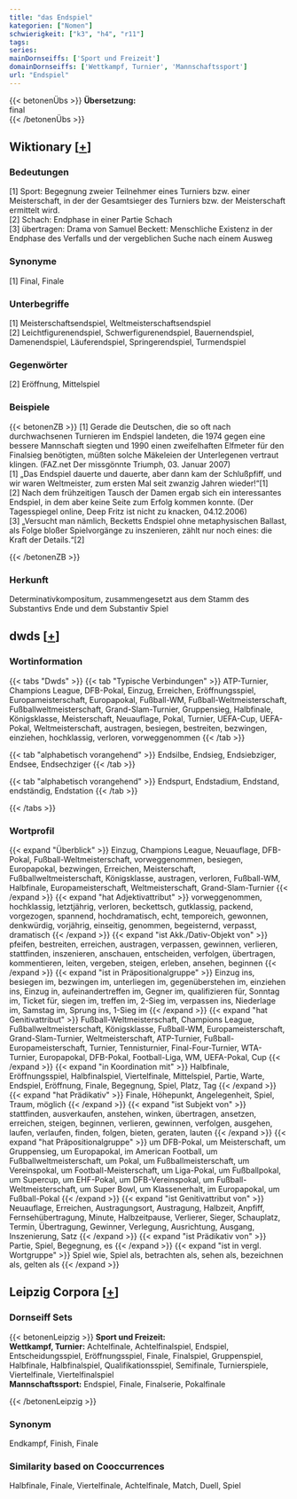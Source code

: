 ```yaml
---
title: "das Endspiel"
kategorien: ["Nomen"]
schwierigkeit: ["k3", "h4", "r11"]
tags:
series:
mainDornseiffs: ['Sport und Freizeit']
domainDornseiffs: ['Wettkampf, Turnier', 'Mannschaftssport']
url: "Endspiel"
---
```


{{< betonenÜbs >}}
**Übersetzung:**  
final  
{{< /betonenÜbs >}}

## Wiktionary [[+](https://de.wiktionary.org/wiki/Endspiel)]

### Bedeutungen
[1] Sport: Begegnung zweier Teilnehmer eines Turniers bzw. einer Meisterschaft, in der der Gesamtsieger des Turniers bzw. der Meisterschaft ermittelt wird.  
[2] Schach: Endphase in einer Partie Schach  
[3] übertragen: Drama von Samuel Beckett: Menschliche Existenz in der Endphase des Verfalls und der vergeblichen Suche nach einem Ausweg  

### Synonyme
[1] Final, Finale  

### Unterbegriffe
[1] Meisterschaftsendspiel, Weltmeisterschaftsendspiel  
[2] Leichtfigurenendspiel, Schwerfigurenendspiel, Bauernendspiel, Damenendspiel, Läuferendspiel, Springerendspiel, Turmendspiel  

### Gegenwörter
[2] Eröffnung, Mittelspiel  

### Beispiele
{{< betonenZB >}}
[1] Gerade die Deutschen, die so oft nach durchwachsenen Turnieren im Endspiel landeten, die 1974 gegen eine bessere Mannschaft siegten und 1990 einen zweifelhaften Elfmeter für den Finalsieg benötigten, müßten solche Mäkeleien der Unterlegenen vertraut klingen. (FAZ.net Der missgönnte Triumph, 03. Januar 2007)  
[1] „Das Endspiel dauerte und dauerte, aber dann kam der Schlußpfiff, und wir waren Weltmeister, zum ersten Mal seit zwanzig Jahren wieder!“[1]  
[2] Nach dem frühzeitigen Tausch der Damen ergab sich ein interessantes Endspiel, in dem aber keine Seite zum Erfolg kommen konnte. (Der Tagesspiegel online, Deep Fritz ist nicht zu knacken, 04.12.2006)  
[3] „Versucht man nämlich, Becketts Endspiel ohne metaphysischen Ballast, als Folge bloßer Spielvorgänge zu inszenieren, zählt nur noch eines: die Kraft der Details.“[2]  

{{< /betonenZB >}}
### Herkunft
Determinativkompositum, zusammengesetzt aus dem Stamm des Substantivs Ende und dem Substantiv Spiel  



## dwds [[+](https://www.dwds.de/wb/Endspiel)]

### Wortinformation
{{< tabs "Dwds" >}}
{{< tab "Typische Verbindungen" >}}
ATP-Turnier, Champions League, DFB-Pokal, Einzug, Erreichen, Eröffnungsspiel, Europameisterschaft, Europapokal, Fußball-WM, Fußball-Weltmeisterschaft, Fußballweltmeisterschaft, Grand-Slam-Turnier, Gruppensieg, Halbfinale, Königsklasse, Meisterschaft, Neuauflage, Pokal, Turnier, UEFA-Cup, UEFA-Pokal, Weltmeisterschaft, austragen, besiegen, bestreiten, bezwingen, einziehen, hochklassig, verloren, vorweggenommen
{{< /tab >}}

{{< tab "alphabetisch vorangehend" >}}
Endsilbe, Endsieg, Endsiebziger, Endsee, Endsechziger
{{< /tab >}}

{{< tab "alphabetisch vorangehend" >}}
Endspurt, Endstadium, Endstand, endständig, Endstation
{{< /tab >}}

{{< /tabs >}}

### Wortprofil
{{< expand "Überblick" >}} Einzug, Champions League, Neuauflage, DFB-Pokal, Fußball-Weltmeisterschaft, vorweggenommen, besiegen, Europapokal, bezwingen, Erreichen, Meisterschaft, Fußballweltmeisterschaft, Königsklasse, austragen, verloren, Fußball-WM, Halbfinale, Europameisterschaft, Weltmeisterschaft, Grand-Slam-Turnier {{< /expand >}}
{{< expand "hat Adjektivattribut" >}} vorweggenommen, hochklassig, letztjährig, verloren, beckettsch, gutklassig, packend, vorgezogen, spannend, hochdramatisch, echt, temporeich, gewonnen, denkwürdig, vorjährig, einseitig, genommen, begeisternd, verpasst, dramatisch {{< /expand >}}
{{< expand "ist Akk./Dativ-Objekt von" >}} pfeifen, bestreiten, erreichen, austragen, verpassen, gewinnen, verlieren, stattfinden, inszenieren, anschauen, entscheiden, verfolgen, übertragen, kommentieren, leiten, vergeben, steigen, erleben, ansehen, beginnen {{< /expand >}}
{{< expand "ist in Präpositionalgruppe" >}} Einzug ins, besiegen im, bezwingen im, unterliegen im, gegenüberstehen im, einziehen ins, Einzug in, aufeinandertreffen im, Gegner im, qualifizieren für, Sonntag im, Ticket für, siegen im, treffen im, 2-Sieg im, verpassen ins, Niederlage im, Samstag im, Sprung ins, 1-Sieg im {{< /expand >}}
{{< expand "hat Genitivattribut" >}} Fußball-Weltmeisterschaft, Champions League, Fußballweltmeisterschaft, Königsklasse, Fußball-WM, Europameisterschaft, Grand-Slam-Turnier, Weltmeisterschaft, ATP-Turnier, Fußball-Europameisterschaft, Turnier, Tennisturnier, Final-Four-Turnier, WTA-Turnier, Europapokal, DFB-Pokal, Football-Liga, WM, UEFA-Pokal, Cup {{< /expand >}}
{{< expand "in Koordination mit" >}} Halbfinale, Eröffnungsspiel, Halbfinalspiel, Viertelfinale, Mittelspiel, Partie, Warte, Endspiel, Eröffnung, Finale, Begegnung, Spiel, Platz, Tag {{< /expand >}}
{{< expand "hat Prädikativ" >}} Finale, Höhepunkt, Angelegenheit, Spiel, Traum, möglich {{< /expand >}}
{{< expand "ist Subjekt von" >}} stattfinden, ausverkaufen, anstehen, winken, übertragen, ansetzen, erreichen, steigen, beginnen, verlieren, gewinnen, verfolgen, ausgehen, laufen, verlaufen, finden, folgen, bieten, geraten, lauten {{< /expand >}}
{{< expand "hat Präpositionalgruppe" >}} um DFB-Pokal, um Meisterschaft, um Gruppensieg, um Europapokal, im American Football, um Fußballweltmeisterschaft, um Pokal, um Fußballmeisterschaft, um Vereinspokal, um Football-Meisterschaft, um Liga-Pokal, um Fußballpokal, um Supercup, um EHF-Pokal, um DFB-Vereinspokal, um Fußball-Weltmeisterschaft, um Super Bowl, um Klassenerhalt, im Europapokal, um Fußball-Pokal {{< /expand >}}
{{< expand "ist Genitivattribut von" >}} Neuauflage, Erreichen, Austragungsort, Austragung, Halbzeit, Anpfiff, Fernsehübertragung, Minute, Halbzeitpause, Verlierer, Sieger, Schauplatz, Termin, Übertragung, Gewinner, Verlegung, Ausrichtung, Ausgang, Inszenierung, Satz {{< /expand >}}
{{< expand "ist Prädikativ von" >}} Partie, Spiel, Begegnung, es {{< /expand >}}
{{< expand "ist in vergl. Wortgruppe" >}} Spiel wie, Spiel als, betrachten als, sehen als, bezeichnen als, gelten als {{< /expand >}}

## Leipzig Corpora [[+](https://corpora.uni-leipzig.de/en/res?word=Endspiel&corpusId=deu_newscrawl-public_2018)]

### Dornseiff Sets
{{< betonenLeipzig >}}
**Sport und Freizeit:**  
**Wettkampf, Turnier:** Achtelfinale, Achtelfinalspiel, Endspiel, Entscheidungsspiel, Eröffnungsspiel, Finale, Finalspiel, Gruppenspiel, Halbfinale, Halbfinalspiel, Qualifikationsspiel, Semifinale, Turnierspiele, Viertelfinale, Viertelfinalspiel  
**Mannschaftssport:** Endspiel, Finale, Finalserie, Pokalfinale  

{{< /betonenLeipzig >}}

### Synonym
Endkampf, Finish, Finale


### Similarity based on Cooccurrences
Halbfinale, Finale, Viertelfinale, Achtelfinale, Match, Duell, Spiel

